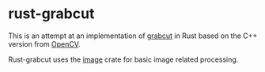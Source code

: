 # rust-grabcut

This is an attempt at an implementation of [grabcut](https://en.wikipedia.org/wiki/GrabCut) in Rust based on the C++ version from [OpenCV](https://github.com/opencv/opencv/blob/master/modules/imgproc/src/grabcut.cpp).

Rust-grabcut uses the [image](https://crates.io/crates/image) crate for basic image related processing.
